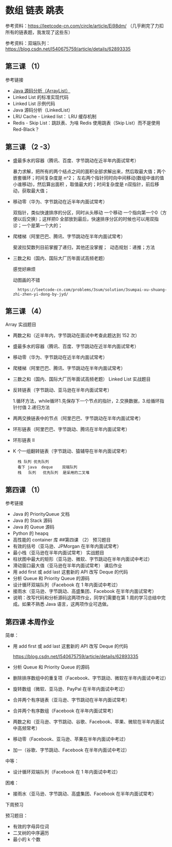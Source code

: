
# 数组 链表 跳表
参考资料：https://leetcode-cn.com/circle/article/Ej98dm/  （几乎刷完了力扣所有的链表题，我发现了这些东）

参考资料：双端队列：https://blog.csdn.net/l540675759/article/details/62893335

## 第三课 （1）
参考链接

+ [Java 源码分析（ArrayList）](http://developer.classpath.org/doc/java/util/ArrayList-source.html)
+ Linked List 的标准实现代码
+ Linked List 示例代码
+ Java 源码分析（LinkedList）
+ LRU Cache - Linked list： LRU 缓存机制
+ Redis - Skip List：跳跃表、为啥 Redis 使用跳表（Skip List）而不是使用 Red-Black？
## 第三课 （2 -3）
+ 盛最多水的容器（腾讯、百度、字节跳动在近半年内面试常考）
    
    暴力求解，把所有的两个结点之间的面积全部求解出来，然后取最大值；两个嵌套循环；时间复杂度是 n^2；
左右两个指针同时向中间移动(数组中谁的值小谁移动)，然后算出面积 ，取值最大的；时间复杂度是 n双指针，前后移动，获取最大值；
+ 移动零（华为、字节跳动在近半年内面试常考）
    
    双指针，类似快速排序的分区，同时从头移动 一个移动 一个指向第一个0（方便以后交换）；这样把0 全部放到最后，快速排序分区的时候也可以用双指诊；一个是第一个大的；
+ 爬楼梯（阿里巴巴、腾讯、字节跳动在半年内面试常考）

    斐波拉契数列目前掌握了递归，其他还没掌握；  动态规划：递推；方法
+ 三数之和（国内、国际大厂历年面试高频老题）  
  
    感觉好麻烦
    
    动图画的不错
  
        https://leetcode-cn.com/problems/3sum/solution/3sumpai-xu-shuang-zhi-zhen-yi-dong-by-jyd/

## 第三课 （4）
Array 实战题目
+ 两数之和（近半年内，字节跳动在面试中考查此题达到 152 次）
+ 盛最多水的容器（腾讯、百度、字节跳动在近半年内面试常考）
+ 移动零（华为、字节跳动在近半年内面试常考）
+ 爬楼梯（阿里巴巴、腾讯、字节跳动在半年内面试常考）
+ 三数之和（国内、国际大厂历年面试高频老题）
Linked List 实战题目
+ 反转链表（字节跳动、亚马逊在半年内面试常考）
        
    1.循环方法，while循环1.先保存下一个节点的指针，2.交换数据，3.给循环指针付值
2.递归方法
+ 两两交换链表中的节点（阿里巴巴、字节跳动在半年内面试常考）
+ 环形链表（阿里巴巴、字节跳动、腾讯在半年内面试常考）
+ 环形链表 II
+ K 个一组翻转链表（字节跳动、猿辅导在半年内面试常考）



        栈 队列 优先队列
        看下 java  deque    双端队列
        栈   队列   优先队列  是采用的二叉堆
## 第四课 （1）
参考链接
+ Java 的 PriorityQueue 文档
+ Java 的 Stack 源码
+ Java 的 Queue 源码
+ Python 的 heapq
+ 高性能的 container 库
##第四课 （2）
预习题目
+ 有效的括号（亚马逊、JPMorgan 在半年内面试常考）
+ 最小栈（亚马逊在半年内面试常考）
实战题目
+ 柱状图中最大的矩形（亚马逊、微软、字节跳动在半年内面试中考过）
+ 滑动窗口最大值（亚马逊在半年内面试常考）
课后作业
+ 用 add first 或 add last 这套新的 API 改写 Deque 的代码
+ 分析 Queue 和 Priority Queue 的源码
+ 设计循环双端队列（Facebook 在 1 年内面试中考过）
+ 接雨水（亚马逊、字节跳动、高盛集团、Facebook 在半年内面试常考）
+ 说明：改写代码和分析源码这两项作业，同学们需要在第 1 周的学习总结中完成。如果不熟悉 Java 语言，这两项作业可选做。

## 第四课 本周作业


简单：
+ 用 add first 或 add last 这套新的 API 改写 Deque 的代码

    https://blog.csdn.net/l540675759/article/details/62893335
+ 分析 Queue 和 Priority Queue 的源码
+ 删除排序数组中的重复项（Facebook、字节跳动、微软在半年内面试中考过）
+ 旋转数组（微软、亚马逊、PayPal 在半年内面试中考过）
+ 合并两个有序链表（亚马逊、字节跳动在半年内面试常考）
+ 合并两个有序数组（Facebook 在半年内面试常考）
+ 两数之和（亚马逊、字节跳动、谷歌、Facebook、苹果、微软在半年内面试中高频常考）
+ 移动零（Facebook、亚马逊、苹果在半年内面试中考过）
+ 加一（谷歌、字节跳动、Facebook 在半年内面试中考过）

中等：
+ 设计循环双端队列（Facebook 在 1 年内面试中考过）

困难：
+ 接雨水（亚马逊、字节跳动、高盛集团、Facebook 在半年内面试常考）

下周预习

预习题目：
+ 有效的字母异位词
+ 二叉树的中序遍历
+ 最小的 k 个数

